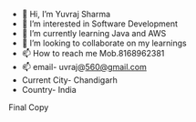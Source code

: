 - 👋 Hi, I’m Yuvraj Sharma
- 👀 I’m interested in Software Development
- 🌱 I’m currently learning Java and AWS
- 💞️ I’m looking to collaborate on my learnings
- 📫 How to reach me Mob.8168962381
- 📫 email- uvraj@560@gmail.com
- Current City- Chandigarh
- Country- India

Final Copy
<!---
YuvrajSharma7/YuvrajSharma7 is a ✨ special ✨ repository because its `README.md` (this file) appears on your GitHub profile.
You can click the Preview link to take a look at your changes.
--->

